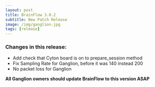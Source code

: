```yaml
---
layout: post
title: BrainFlow 3.0.2
subtitle: New Patch Release
image: /img/ganglion.jpg
tags: [release]
---
```


### Changes in this release:

* Add check that Cyton board is on to prepare_session method
* Fix Sampling Rate for Ganglion, before it was 140 instead 200
* No packet loss for Ganglion

**All Ganglion owners should update BrainFlow to this version ASAP**
